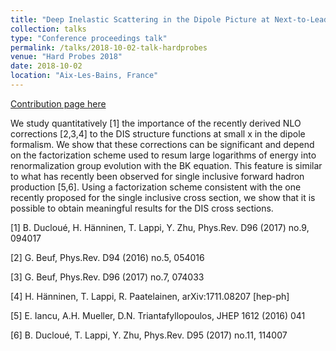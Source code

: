 ```yaml
---
title: "Deep Inelastic Scattering in the Dipole Picture at Next-to-Leading Order"
collection: talks
type: "Conference proceedings talk"
permalink: /talks/2018-10-02-talk-hardprobes
venue: "Hard Probes 2018"
date: 2018-10-02
location: "Aix-Les-Bains, France"
---
```


[Contribution page here](https://indico.cern.ch/event/634426/contributions/3090444/)

We study quantitatively [1] the importance of the recently derived NLO corrections [2,3,4] to the DIS structure functions at small x in the dipole formalism. We show that these corrections can be significant and depend on the factorization scheme used to resum large logarithms of energy into renormalization group evolution with the BK equation. This feature is similar to what has recently been observed for single inclusive forward hadron production [5,6]. Using a factorization scheme consistent with the one recently proposed for the single inclusive cross section, we show that it is possible to obtain meaningful results for the DIS cross sections.

[1] B. Ducloué, H. Hänninen, T. Lappi, Y. Zhu, Phys.Rev. D96 (2017) no.9, 094017

[2] G. Beuf, Phys.Rev. D94 (2016) no.5, 054016

[3] G. Beuf, Phys.Rev. D96 (2017) no.7, 074033

[4] H. Hänninen, T. Lappi, R. Paatelainen, arXiv:1711.08207 [hep-ph]

[5] E. Iancu, A.H. Mueller, D.N. Triantafyllopoulos, JHEP 1612 (2016) 041

[6] B. Ducloué, T. Lappi, Y. Zhu, Phys.Rev. D95 (2017) no.11, 114007
